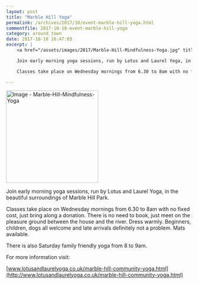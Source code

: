 ```yaml
---
layout: post
title: "Marble Hill Yoga"
permalink: /archives/2017/10/event-marble-hill-yoga.html
commentfile: 2017-10-18-event-marble-hill-yoga
category: around_town
date: 2017-10-18 16:47:03
excerpt: |
    <a href="/assets/images/2017/Marble-Hill-Mindfulness-Yoga.jpg" title="Click for a larger image"><img src="/assets/images/2017/Marble-Hill-Mindfulness-Yoga-thumb.jpg" width="150" alt="Image - Marble-Hill-Mindfulness-Yoga"  class="photo right"/></a>

    Join early morning yoga sessions, run by Lotus and Laurel Yoga, in the beautiful surroundings of Marble Hill Park.

    Classes take place on Wednesday mornings from 6.30 to 8am with no fixed cost, just bring along a donation. There is no need to book, just meet on the pleasure ground between the house and the river. Dress warmly.  Beginners, children, dogs all welcome and late arrivals definitely not a problem.  Mats available.

---
```


<a href="/assets/images/2017/Marble-Hill-Mindfulness-Yoga.jpg" title="Click for a larger image"><img src="/assets/images/2017/Marble-Hill-Mindfulness-Yoga-thumb.jpg" width="250" alt="Image - Marble-Hill-Mindfulness-Yoga"  class="photo right"/></a>

Join early morning yoga sessions, run by Lotus and Laurel Yoga, in the beautiful surroundings of Marble Hill Park.

Classes take place on Wednesday mornings from 6.30 to 8am with no fixed cost, just bring along a donation. There is no need to book, just meet on the pleasure ground between the house and the river. Dress warmly. Beginners, children, dogs all welcome and late arrivals definitely not a problem. Mats available.

There is also Saturday family friendly yoga from 8 to 9am.

For more information visit:

[www.lotusandlaurelyoga.co.uk/marble-hill-community-yoga.html](http://www.lotusandlaurelyoga.co.uk/marble-hill-community-yoga.html)

